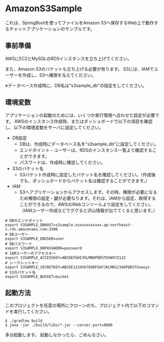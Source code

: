 # AmazonS3Sample
これは、SpringBootを使ってファイルをAmazon S3へ保存するWeb上で動作するチャットアプリケーションのサンプルです。

## 事前準備

AWSにEC2とMySQLのRDSインスタンスを立ち上げてください。

また、Amazon S3のバケットも立ち上げる必要が有ります。
S3には、IAMでユーザーを作成し、S3へ権限を与えてください。

※データベース作成時に、DB名は"s3sample_db"の指定をしてください。

## 環境変数

アプリケーションの起動のためには、いくつか実行環境へ合わせた設定が必要です。
AWSのインスタンス作成時、またはダッシュボードで以下の項目を確認し、以下の環境変数をサーバに設定してください。


- DB設定
  - DBは、作成時にデータベース名を"s3sample_db"に設定してください。
  - エンドポイント・ユーザーは、RDSのインスタンス一覧より確認することができます。
  - パスワードは、作成時に確認してください。
- S3のバケット名
  - S3バケット作成時に設定したバケット名を確認してください。（作成後でも、ダッシュボードからバケット名は確認することができます。）
- IAM
  - S3へアプリケーションからアクセスします。その時、権限が必要になるため権限の設定・鍵が必要なります。それは、IAMから設定、取得することができるので、AWSのWebコンソールより設定をしてください。（IAMユーザー作成などでググると沢山情報が出ててくると思います。）

```
# DBのエンドポイント
export S3SAMPLE_DBHOST=s3sample.xxxxxxxxxxxx.ap-northeast-1.rds.amazonaws.com:3306
# DBユーザー
export S3SAMPLE_DBUSER=user
# DBパスワード
export S3SAMPLE_DBPASSWORD=password
# IAMユーザーのアクセスキー
export S3SAMPLE_ACCESSKEY=ABCDEFGHIJKLMNOPQRSTUVWXYZ123
# シークレットキー
export S3SAMPLE_SECRETKEY=ABCDE1234567890FGHYJKLMN1234OPQRSTUvwxyz
# S3のバケット名
export S3SAMPLE_BUCKET=bucket
```

## 起動方法

このプロジェクトを任意の場所にクローンのち、プロジェクト内で以下のコマンドを実行してください。

```
$ ./gradlew build
$ java -jar ./build/libs/*.jar --server.port=8080
```

多分起動します。
起動しなかったら、ごめんなさい。
